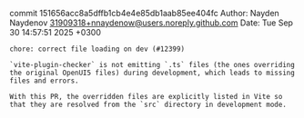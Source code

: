 commit 151656acc8a5dffb1cb4e4e85db1aab85ee404fc
Author: Nayden Naydenov <31909318+nnaydenow@users.noreply.github.com>
Date:   Tue Sep 30 14:57:51 2025 +0300

    chore: correct file loading on dev (#12399)
    
    `vite-plugin-checker` is not emitting `.ts` files (the ones overriding the original OpenUI5 files) during development, which leads to missing files and errors.
    
    With this PR, the overridden files are explicitly listed in Vite so that they are resolved from the `src` directory in development mode.
